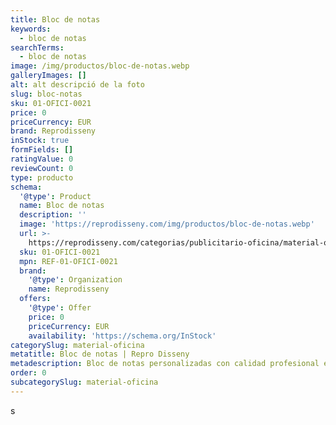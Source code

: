 ```yaml
---
title: Bloc de notas
keywords:
  - bloc de notas
searchTerms:
  - bloc de notas
image: /img/productos/bloc-de-notas.webp
galleryImages: []
alt: alt descripció de la foto
slug: bloc-notas
sku: 01-OFICI-0021
price: 0
priceCurrency: EUR
brand: Reprodisseny
inStock: true
formFields: []
ratingValue: 0
reviewCount: 0
type: producto
schema:
  '@type': Product
  name: Bloc de notas
  description: ''
  image: 'https://reprodisseny.com/img/productos/bloc-de-notas.webp'
  url: >-
    https://reprodisseny.com/categorias/publicitario-oficina/material-oficina/bloc-notas
  sku: 01-OFICI-0021
  mpn: REF-01-OFICI-0021
  brand:
    '@type': Organization
    name: Reprodisseny
  offers:
    '@type': Offer
    price: 0
    priceCurrency: EUR
    availability: 'https://schema.org/InStock'
categorySlug: material-oficina
metatitle: Bloc de notas | Repro Disseny
metadescription: Bloc de notas personalizadas con calidad profesional en Cataluña.
order: 0
subcategorySlug: material-oficina
---
```

s
